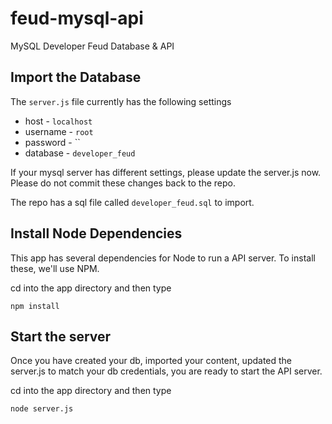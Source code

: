 # feud-mysql-api
MySQL Developer Feud Database &amp; API

## Import the Database

The `server.js` file currently has the following settings

* host - `localhost`
* username - `root`
* password - ``
* database - `developer_feud`

If your mysql server has different settings, please update the server.js now. Please do not commit these changes back to the repo.

The repo has a sql file called `developer_feud.sql` to import.

## Install Node Dependencies

This app has several dependencies for Node to run a API server. To install these, we'll use NPM.

cd into the app directory and then type

`npm install`

## Start the server

Once you have created your db, imported your content, updated the server.js to match your db credentials, you are ready to start the API server.

cd into the app directory and then type

`node server.js`
